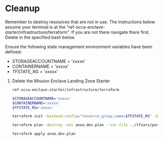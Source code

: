 # Cleanup

Remember to destroy resources that are not in use. The instructions below assume your terminal is at the "ref-scca-enclave-starter/infrastructure/terraform". If you are not there navigate there first. Delete in the specified bash below.

Ensure the following state management environment variables have been defined:
- STORAGEACCOUNTNAME = 'xxxxx'
- CONTAINERNAME      = 'xxxxx'
- TFSTATE_RG         = 'xxxxx'

1. Delete the Mission Enclave Landing Zone Starter

   ```bash
   ref-scca-enclave-starter/infrastructure/terraform
   ```

   ```bash
   $STORAGEACCOUNTNAME='xxxxx'
   $CONTAINERNAME='xxxxx'
   $TFSTATE_RG='xxxxx'

   terraform init -backend-config="resource_group_name=$TFSTATE_RG" -backend-config="storage_account_name=$STORAGEACCOUNTNAME" -backend-config="container_name=$CONTAINERNAME"
   ```

   ```bash
   terraform plan -destroy -out anoa.dev.plan --var-file ../tfvars/parameters.tfvars
   ```

   ```bash
   terraform apply anoa.dev.plan
   ```

